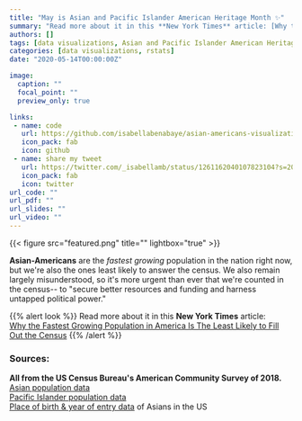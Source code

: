 ```yaml
---
title: "May is Asian and Pacific Islander American Heritage Month ✨"
summary: "Read more about it in this **New York Times** article: [Why the Fastest Growing Population in America Is The Least Likely to Fill Out the Census](https://www.nytimes.com/2020/02/14/us/asian-american-census.html)"
authors: []
tags: [data visualizations, Asian and Pacific Islander American Heritage Month, APAHM, AAPI, APAHM2020, ggplot2]
categories: [data visualizations, rstats]
date: "2020-05-14T00:00:00Z"

image:
  caption: ""
  focal_point: ""
  preview_only: true

links:
 - name: code
   url: https://github.com/isabellabenabaye/asian-americans-visualization
   icon_pack: fab
   icon: github
 - name: share my tweet
   url: https://twitter.com/_isabellamb/status/1261162040107823104?s=20
   icon_pack: fab
   icon: twitter
url_code: ""
url_pdf: ""
url_slides: ""
url_video: ""
---
```

{{< figure src="featured.png" title="" lightbox="true" >}}

**Asian-Americans** are the *fastest growing* population in the nation right now, but we're also the ones least likely to answer the census. We also remain largely misunderstood, so it's more urgent than ever that we're counted in the census-- to "secure better resources and funding and harness untapped political power." 


{{% alert look %}}
Read more about it in this **New York Times** article:    
[Why the Fastest Growing Population in America Is The Least Likely to Fill Out the Census](https://www.nytimes.com/2020/02/14/us/asian-american-census.html)
{{% /alert %}}   


### Sources:
**All from the US Census Bureau's American Community Survey of 2018.**     
[Asian population data](https://data.census.gov/cedsci/table?g=0100043US_0400000US06&hidePreview=false&tid=ACSDT1Y2018.B02018&table=DP05&vintage=2018&cid=HCT011001&t=Asian&layer=VT_2010_040_00_PY_D1)     
[Pacific Islander population data](https://data.census.gov/cedsci/table?t=Native%20Hawaiian%20and%20Pacific%20Islander&tid=ACSDT1Y2018.B02016&hidePreview=false&vintage=2018)       
[Place of birth & year of entry data](https://data.census.gov/cedsci/table?q=S0201&t=031%20-%20Asian%20alone%20or%20in%20combination%20with%20one%20or%20more%20other%20races%20%20(400-499)%20%26%20(100-299)%20or%20(300,%20A01-Z99)%20or%20(400-999)%3ARace%20and%20Ethnicity&tid=ACSSPP1Y2018.S0201&hidePreview=true&tp=false) of Asians in the US